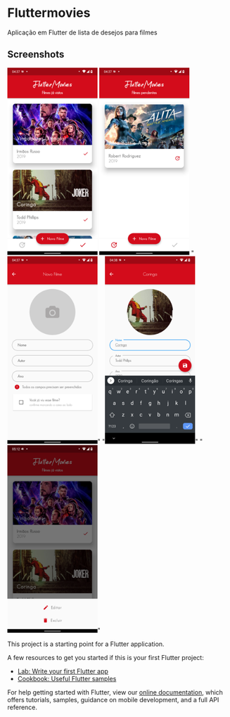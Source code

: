# Fluttermovies

Aplicação em Flutter de lista de desejos para filmes
## Screenshots
<img src="https://github.com/leonardorodd/FlutterMovies/blob/master/screenshots/Screenshot_20201218-043736_fluttermovie.png" width="205"> <img src="https://github.com/leonardorodd/FlutterMovies/blob/master/screenshots/Screenshot_20201218-043748_fluttermovie.png" width="205"> "<img src="https://github.com/leonardorodd/FlutterMovies/blob/master/screenshots/Screenshot_20201218-043754_fluttermovie.png" width="205">" "<img src="https://github.com/leonardorodd/FlutterMovies/blob/master/screenshots/Screenshot_20201218-043823_fluttermovie.png" width="205">" "<img src="https://github.com/leonardorodd/FlutterMovies/blob/master/screenshots/Screenshot_20201218-051252_fluttermovie.png
" width="205">"


This project is a starting point for a Flutter application.

A few resources to get you started if this is your first Flutter project:

- [Lab: Write your first Flutter app](https://flutter.dev/docs/get-started/codelab)
- [Cookbook: Useful Flutter samples](https://flutter.dev/docs/cookbook)


For help getting started with Flutter, view our
[online documentation](https://flutter.dev/docs), which offers tutorials,
samples, guidance on mobile development, and a full API reference.

